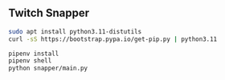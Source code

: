 ## Twitch Snapper

```bash
sudo apt install python3.11-distutils
curl -sS https://bootstrap.pypa.io/get-pip.py | python3.11
```


```bash
pipenv install
pipenv shell
python snapper/main.py
```